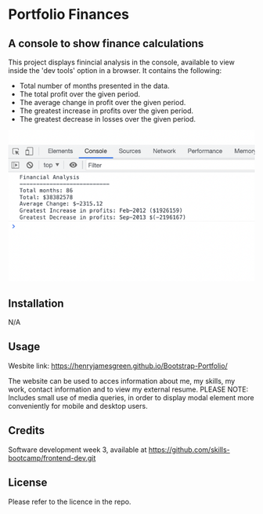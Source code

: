 # Portfolio Finances

## A console to show finance calculations

This project displays finincial analysis in the console, available to view inside the 'dev tools' option in a browser. It contains the following:

- Total number of months presented in the data.
- The total profit over the given period.
- The average change in profit over the given period.
- The greatest increase in profits over the given period.
- The greatest decrease in losses over the given period.

![](20230109130131.png)  


## Installation

N/A

## Usage

Wesbite link: https://henryjamesgreen.github.io/Bootstrap-Portfolio/

The website can be used to acces information about me, my skills, my work, contact information and to view my external resume. PLEASE NOTE: Includes small use of media queries, in order to display modal element more conveniently for mobile and desktop users.

## Credits

Software development week 3, available at https://github.com/skills-bootcamp/frontend-dev.git

## License

Please refer to the licence in the repo.
